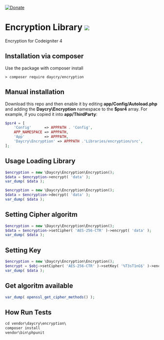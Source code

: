 [![Donate](https://img.shields.io/badge/Donate-PayPal-green.svg)](https://www.paypal.com/donate?business=SYC5XDT23UZ5G&no_recurring=0&item_name=Thank+you%21&currency_code=EUR)

# Encryption Library [![](https://github.com/daycry/encryption/workflows/PHP%20Tests/badge.svg)](https://github.com/daycry/encryption/actions?query=workflow%3A%22PHP+Tests%22)

Encryption for Codeigniter 4

## Installation via composer

Use the package with composer install

	> composer require daycry/encryption

## Manual installation

Download this repo and then enable it by editing **app/Config/Autoload.php** and adding the **Daycry\Encryption**
namespace to the **$psr4** array. For example, if you copied it into **app/ThirdParty**:

```php
$psr4 = [
    'Config'      => APPPATH . 'Config',
    APP_NAMESPACE => APPPATH,
    'App'         => APPPATH,
    'Daycry\Encryption' => APPPATH .'Libraries/encryption/src',
];
```


## Usage Loading Library

```php
$encryption = new \Daycry\Encryption\Encryption();
$data = $encryption->encrypt( 'data' );
var_dump( $data );

$encryption = new \Daycry\Encryption\Encryption();
$data = $encryption->decrypt( 'data' );
var_dump( $data );

```

## Setting Cipher algoritm

```php
$encryption = new \Daycry\Encryption\Encryption();
$data = $encryption->setCipher( 'AES-256-CTR' )->encrypt( 'data' );
var_dump( $data );

```

## Setting Key

```php
$encryption = new \Daycry\Encryption\Encryption();
$encrypt = $obj->setCipher( 'AES-256-CTR' )->setKey( '%T3sT1nG$' )->encrypt( 'data', true );
var_dump( $data );

```

## Get algoritm available

```php
var_dump( openssl_get_cipher_methods() );

```

## How Run Tests

```php
cd vendor\daycry\encryption\
composer install
vendor\bin\phpunit

```
